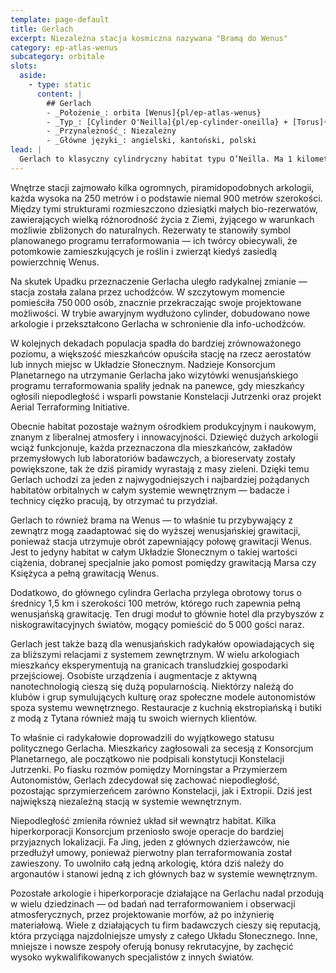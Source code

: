```yaml
---
template: page-default
title: Gerlach
excerpt: Niezależna stacja kosmiczna nazywana "Bramą do Wenus" 
category: ep-atlas-wenus
subcategory: orbitale
slots:
  aside:
    - type: static
      content: |
        ## Gerlach
        - _Położenie_: orbita [Wenus]{pl/ep-atlas-wenus}
        - _Typ_: [Cylinder O'Neilla]{pl/ep-cylinder-oneilla} + [Torus]{pl/ep-torus}
        - _Przynależność_: Niezależny
        - _Główne języki_: angielski, kantoński, polski
lead: |
  Gerlach to klasyczny cylindryczny habitat typu O’Neilla. Ma 1 kilometr średnicy, 4 kilometry długości i liczy niemal 120 000 mieszkańców. Jest głównym wenusjańskim portem kosmicznym, a także najstarszą zamieszkaną lokalizacją na lub wokół Wenus. Początkowo mniejszy, jego budowę rozpoczęto z zamiarem prowadzenia badań nad atmosferą Wenus, wznoszenia kolejnych habitatów i aerostatów oraz docelowo — terraformowania planety.
---
```

Wnętrze stacji zajmowało kilka ogromnych, piramidopodobnych arkologii, każda wysoka na 250 metrów i o podstawie niemal 900 metrów szerokości. Między tymi strukturami rozmieszczono dziesiątki małych bio-rezerwatów, zawierających wielką różnorodność życia z Ziemi, żyjącego w warunkach możliwie zbliżonych do naturalnych. Rezerwaty te stanowiły symbol planowanego programu terraformowania — ich twórcy obiecywali, że potomkowie zamieszkujących je roślin i zwierząt kiedyś zasiedlą powierzchnię Wenus.

Na skutek Upadku przeznaczenie Gerlacha uległo radykalnej zmianie — stacja została zalana przez uchodźców. W szczytowym momencie pomieściła 750 000 osób, znacznie przekraczając swoje projektowane możliwości. W trybie awaryjnym wydłużono cylinder, dobudowano nowe arkologie i przekształcono Gerlacha w schronienie dla info-uchodźców.

W kolejnych dekadach populacja spadła do bardziej zrównoważonego poziomu, a większość mieszkańców opuściła stację na rzecz aerostatów lub innych miejsc w Układzie Słonecznym. Nadzieje Konsorcjum Planetarnego na utrzymanie Gerlacha jako wizytówki wenusjańskiego programu terraformowania spaliły jednak na panewce, gdy mieszkańcy ogłosili niepodległość i wsparli powstanie Konstelacji Jutrzenki oraz projekt Aerial Terraforming Initiative.

Obecnie habitat pozostaje ważnym ośrodkiem produkcyjnym i naukowym, znanym z liberalnej atmosfery i innowacyjności. Dziewięć dużych arkologii wciąż funkcjonuje, każda przeznaczona dla mieszkańców, zakładów przemysłowych lub laboratoriów badawczych, a bioreservaty zostały powiększone, tak że dziś piramidy wyrastają z masy zieleni. Dzięki temu Gerlach uchodzi za jeden z najwygodniejszych i najbardziej pożądanych habitatów orbitalnych w całym systemie wewnętrznym — badacze i technicy ciężko pracują, by otrzymać tu przydział.

Gerlach to również brama na Wenus — to właśnie tu przybywający z zewnątrz mogą zaadaptować się do wyższej wenusjańskiej grawitacji, ponieważ stacja utrzymuje obrót zapewniający połowę grawitacji Wenus. Jest to jedyny habitat w całym Układzie Słonecznym o takiej wartości ciążenia, dobranej specjalnie jako pomost pomiędzy grawitacją Marsa czy Księżyca a pełną grawitacją Wenus.

Dodatkowo, do głównego cylindra Gerlacha przylega obrotowy torus o średnicy 1,5 km i szerokości 100 metrów, którego ruch zapewnia pełną wenusjańską grawitację. Ten drugi moduł to głównie hotel dla przybyszów z niskograwitacyjnych światów, mogący pomieścić do 5 000 gości naraz.

Gerlach jest także bazą dla wenusjańskich radykałów opowiadających się za bliższymi relacjami z systemem zewnętrznym. W wielu arkologiach mieszkańcy eksperymentują na granicach transludzkiej gospodarki przejściowej. Osobiste urządzenia i augmentacje z aktywną nanotechnologią cieszą się dużą popularnością. Niektórzy należą do klubów i grup symulujących kulturę oraz społeczne modele autonomistów spoza systemu wewnętrznego. Restauracje z kuchnią ekstropiańską i butiki z modą z Tytana również mają tu swoich wiernych klientów.

To właśnie ci radykałowie doprowadzili do wyjątkowego statusu politycznego Gerlacha. Mieszkańcy zagłosowali za secesją z Konsorcjum Planetarnego, ale początkowo nie podpisali konstytucji Konstelacji Jutrzenki. Po fiasku rozmów pomiędzy Morningstar a Przymierzem Autonomistów, Gerlach zdecydował się zachować niepodległość, pozostając sprzymierzeńcem zarówno Konstelacji, jak i Extropii. Dziś jest największą niezależną stacją w systemie wewnętrznym.

Niepodległość zmieniła również układ sił wewnątrz habitat. Kilka hiperkorporacji Konsorcjum przeniosło swoje operacje do bardziej przyjaznych lokalizacji. Fa Jing, jeden z głównych dzierżawców, nie przedłużył umowy, ponieważ pierwotny plan terraformowania został zawieszony. To uwolniło całą jedną arkologię, która dziś należy do argonautów i stanowi jedną z ich głównych baz w systemie wewnętrznym.

Pozostałe arkologie i hiperkorporacje działające na Gerlachu nadal przodują w wielu dziedzinach — od badań nad terraformowaniem i obserwacji atmosferycznych, przez projektowanie morfów, aż po inżynierię materiałową. Wiele z działających tu firm badawczych cieszy się reputacją, która przyciąga najzdolniejsze umysły z całego Układu Słonecznego. Inne, mniejsze i nowsze zespoły oferują bonusy rekrutacyjne, by zachęcić wysoko wykwalifikowanych specjalistów z innych światów.